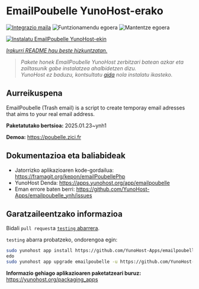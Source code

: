 <!--
Ohart ongi: README hau automatikoki sortu da <https://github.com/YunoHost/apps/tree/master/tools/readme_generator>ri esker
EZ editatu eskuz.
-->

# EmailPoubelle YunoHost-erako

[![Integrazio maila](https://apps.yunohost.org/badge/integration/emailpoubelle)](https://ci-apps.yunohost.org/ci/apps/emailpoubelle/)
![Funtzionamendu egoera](https://apps.yunohost.org/badge/state/emailpoubelle)
![Mantentze egoera](https://apps.yunohost.org/badge/maintained/emailpoubelle)

[![Instalatu EmailPoubelle YunoHost-ekin](https://install-app.yunohost.org/install-with-yunohost.svg)](https://install-app.yunohost.org/?app=emailpoubelle)

*[Irakurri README hau beste hizkuntzatan.](./ALL_README.md)*

> *Pakete honek EmailPoubelle YunoHost zerbitzari batean azkar eta zailtasunik gabe instalatzea ahalbidetzen dizu.*  
> *YunoHost ez baduzu, kontsultatu [gida](https://yunohost.org/install) nola instalatu ikasteko.*

## Aurreikuspena

EmailPoubelle (Trash email) is a script to create temporay email adresses that aims to your real email address.


**Paketatutako bertsioa:** 2025.01.23~ynh1

**Demoa:** <https://poubelle.zici.fr>
## Dokumentazioa eta baliabideak

- Jatorrizko aplikazioaren kode-gordailua: <https://framagit.org/kepon/emailPoubellePhp>
- YunoHost Denda: <https://apps.yunohost.org/app/emailpoubelle>
- Eman errore baten berri: <https://github.com/YunoHost-Apps/emailpoubelle_ynh/issues>

## Garatzaileentzako informazioa

Bidali `pull request`a [`testing` abarrera](https://github.com/YunoHost-Apps/emailpoubelle_ynh/tree/testing).

`testing` abarra probatzeko, ondorengoa egin:

```bash
sudo yunohost app install https://github.com/YunoHost-Apps/emailpoubelle_ynh/tree/testing --debug
edo
sudo yunohost app upgrade emailpoubelle -u https://github.com/YunoHost-Apps/emailpoubelle_ynh/tree/testing --debug
```

**Informazio gehiago aplikazioaren paketatzeari buruz:** <https://yunohost.org/packaging_apps>
